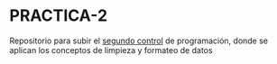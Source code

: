 # PRACTICA-2
Repositorio para subir el [segundo control](https://tracy-12.github.io/PRACTICA-2/) de programación, donde se aplican los conceptos de limpieza y formateo de datos
